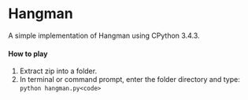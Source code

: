 # Hangman
A simple implementation of Hangman using CPython 3.4.3.

#### How to play
1. Extract zip into a folder.
2. In terminal or command prompt, enter the folder directory and type: <code>python hangman.py<code\>
